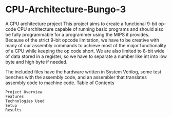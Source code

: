 # CPU-Architecture-Bungo-3
A CPU architecture project
This project aims to create a functional 9-bit op-code CPU architecture capable of running basic programs and should also be fully programmable for a programmer using the MIPS it provides.
Because of the strict 9-bit opcode limitation, we have to be creative with many of our assembly commands to achieve most of the major functionality of a CPU while keeping the op code short. We are also limited to 8-bit wide of data stored in a register, so we have to separate a number like int into low byte and high byte if needed.

The included files have the hardware written in System Verilog, some test benches with the assembly code, and an assembler that translates assembly code to machine code.
Table of Contents

    Project Overview
    Features
    Technologies Used
    Setup
    Results
